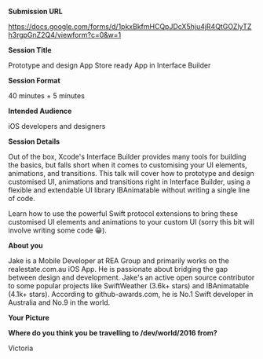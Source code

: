 **Submission URL**

https://docs.google.com/forms/d/1pkxBkfmHCQpJDcX5hju4jR4QtGOZlyTZh3rgpGnZ2Q4/viewform?c=0&w=1

**Session Title**

Prototype and design App Store ready App in Interface Builder

**Session Format**

40 minutes + 5 minutes

**Intended Audience**

iOS developers and designers

**Session Details**

Out of the box, Xcode's Interface Builder provides many tools for building the basics, but falls short when it comes to customising your UI elements, animations, and transitions. This talk will cover how to prototype and design customised UI, animations and transitions right in Interface Builder, using a flexible and extendable UI library IBAnimatable without writing a single line of code.

Learn how to use the powerful Swift protocol extensions to bring these customised UI elements and animations to your custom UI (sorry this bit will involve writing some code 😁).

**About you**

Jake is a Mobile Developer at REA Group and primarily works on the realestate.com.au iOS App. He is passionate about bridging the gap between design and development. Jake's an active open source contributor to some popular projects like SwiftWeather (3.6k+ stars) and IBAnimatable (4.1k+ stars). According to github-awards.com, he is No.1 Swift developer in Australia and No.9 in the world.

**Your Picture**


**Where do you think you be travelling to /dev/world/2016 from?**

Victoria
